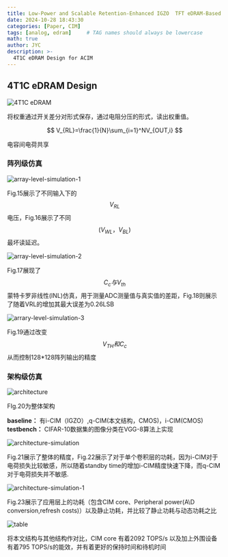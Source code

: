 ```yaml
---
title: Low-Power and Scalable Retention-Enhanced IGZO  TFT eDRAM-Based Charge-Domain Computing 
date: 2024-10-28 18:43:30 
categories: [Paper, CIM]
tags: [analog, edram]     # TAG names should always be lowercase
math: true
author: JYC
description: >-
  4T1C eDRAM Design for ACIM
--- 
```


## 4T1C eDRAM Design

 
![4T1C eDRAM](../assets/img/paper/Low-Power%20and%20Scalable%20Retention-Enhanced%20IGZO%20%20TFT%20eDRAM-Based%20Charge-Domain%20Computing/图1.png "4T1C eDRAM")

将权重通过开关差分对形式保存，通过电阻分压的形式，读出权重值。 

$$
    V_{RL}=\frac{1}{N}\sum_{i=1}^NV_{OUT,i}
$$

电容间电荷共享

### 阵列级仿真 

![array-level-simulation-1](../assets/img/paper/Low-Power%20and%20Scalable%20Retention-Enhanced%20IGZO%20%20TFT%20eDRAM-Based%20Charge-Domain%20Computing/图2.png)

Fig.15展示了不同输入下的$$V_{RL}$$电压，Fig.16展示了不同$$(V_{WL}，V_{BL})$$最坏读延迟。

![array-level-simulation-2](../assets/img/paper/Low-Power%20and%20Scalable%20Retention-Enhanced%20IGZO%20%20TFT%20eDRAM-Based%20Charge-Domain%20Computing/图3.png)

Fig.17展现了$$C_c与V_{th}$$蒙特卡罗非线性(INL)仿真，用于测量ADC测量值与真实值的差距，Fig.18则展示了随着VRL的增加其最大误差为0.26LSB

![arrary-level-simulation-3](../assets/img/paper/Low-Power%20and%20Scalable%20Retention-Enhanced%20IGZO%20%20TFT%20eDRAM-Based%20Charge-Domain%20Computing/图4.png)

Fig.19通过改变$$V_{TH}和C_{c}$$从而控制128*128阵列输出的精度

### 架构级仿真 

![architecture](../assets/img/paper/Low-Power%20and%20Scalable%20Retention-Enhanced%20IGZO%20%20TFT%20eDRAM-Based%20Charge-Domain%20Computing/图5.png)

FIg.20为整体架构

**baseline：** 有i-CIM（IGZO）,q-CIM(本文结构，CMOS)，i-CIM(CMOS)  
**testbench：** CIFAR-10数据集的图像分类在VGG-8算法上实现

![architecture-simulation](../assets/img/paper/Low-Power%20and%20Scalable%20Retention-Enhanced%20IGZO%20%20TFT%20eDRAM-Based%20Charge-Domain%20Computing/图6.png)

Fig.21展示了整体的精度，Fig.22展示了对于单个卷积层的功耗，因为i-CIM对于电荷损失比较敏感，所以随着standby time的增加i-CIM精度快速下降，而q-CIM对于电荷损失并不敏感.

![architecture-simulation-1](../assets/img/paper/Low-Power%20and%20Scalable%20Retention-Enhanced%20IGZO%20%20TFT%20eDRAM-Based%20Charge-Domain%20Computing/图7.png)

Fig.23展示了应用层上的功耗（包含CIM core、Peripheral power(A\D conversion,refresh costs)）以及静止功耗，并比较了静止功耗与动态功耗之比

![table](../assets/img/paper/Low-Power%20and%20Scalable%20Retention-Enhanced%20IGZO%20%20TFT%20eDRAM-Based%20Charge-Domain%20Computing/图8.png)

将本文结构与其他结构作对比，CIM core 有着2092 TOPS/s 以及加上外围设备有着795 TOPS/s的能效，并有着更好的保持时间和待机时间